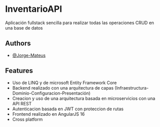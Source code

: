 # InventarioAPI

Aplicación fullstack sencilla para realizar todas las operaciones CRUD en una base de datos


## Authors

- [@Jorge-Mateus](https://github.com/Jorge-Mateus-engineer)


## Features

- Uso de LINQ y de microsoft Entity Framework Core
- Backend realizado con una arquitectura de capas (Infraestructura-Dominio-Configuracion-Presentación)
- Creacion y uso de una arquitectura basada en microservicios con una API REST
- Autenticacion basada en JWT con proteccion de rutas
- Frontend realizado en AngularJS 16
- Cross platform
